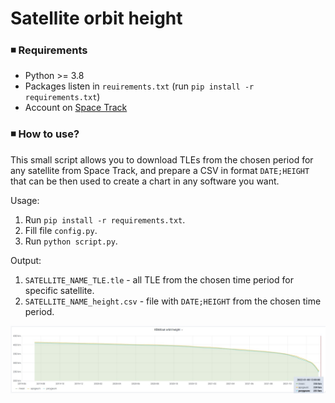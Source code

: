 # Satellite orbit height

### ◾ Requirements
- Python >= 3.8
- Packages listen in `reuirements.txt` (run `pip install -r requirements.txt`)
- Account on [Space Track](https://www.space-track.org/)

### ◾ How to use?

This small script allows you to download TLEs from the chosen period for any satellite from Space Track, and prepare a CSV in format `DATE;HEIGHT` that can be then used to create a chart in any software  you want.

Usage:
1. Run `pip install -r requirements.txt`.
2. Fill file `config.py`.
3. Run `python script.py`.

Output:
1. `SATELLITE_NAME_TLE.tle` - all TLE from the chosen time period for specific satellite.
2. `SATELLITE_NAME_height.csv` - file with `DATE;HEIGHT` from the chosen time period.

![Example chart in Grafana](chart.jpg)